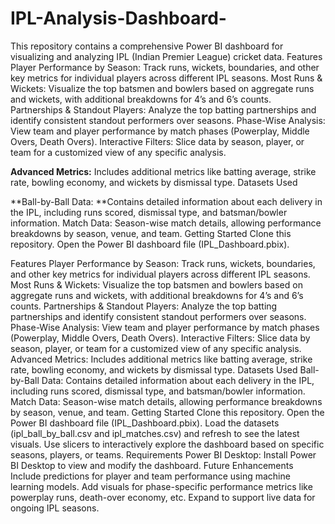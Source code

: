 # IPL-Analysis-Dashboard-
This repository contains a comprehensive Power BI dashboard for visualizing and analyzing IPL (Indian Premier League) cricket data.
Features
Player Performance by Season: Track runs, wickets, boundaries, and other key metrics for individual players across different IPL seasons.
Most Runs & Wickets: Visualize the top batsmen and bowlers based on aggregate runs and wickets, with additional breakdowns for 4’s and 6’s counts.
Partnerships & Standout Players: Analyze the top batting partnerships and identify consistent standout performers over seasons.
Phase-Wise Analysis: View team and player performance by match phases (Powerplay, Middle Overs, Death Overs).
Interactive Filters: Slice data by season, player, or team for a customized view of any specific analysis.


**Advanced Metrics:** Includes additional metrics like batting average, strike rate, bowling economy, and wickets by dismissal type.
Datasets Used


**Ball-by-Ball Data: **Contains detailed information about each delivery in the IPL, including runs scored, dismissal type, and batsman/bowler information.
Match Data: Season-wise match details, allowing performance breakdowns by season, venue, and team.
Getting Started
Clone this repository.
Open the Power BI dashboard file (IPL_Dashboard.pbix).



Features
Player Performance by Season: Track runs, wickets, boundaries, and other key metrics for individual players across different IPL seasons.
Most Runs & Wickets: Visualize the top batsmen and bowlers based on aggregate runs and wickets, with additional breakdowns for 4’s and 6’s counts.
Partnerships & Standout Players: Analyze the top batting partnerships and identify consistent standout performers over seasons.
Phase-Wise Analysis: View team and player performance by match phases (Powerplay, Middle Overs, Death Overs).
Interactive Filters: Slice data by season, player, or team for a customized view of any specific analysis.
Advanced Metrics: Includes additional metrics like batting average, strike rate, bowling economy, and wickets by dismissal type.
Datasets Used
Ball-by-Ball Data: Contains detailed information about each delivery in the IPL, including runs scored, dismissal type, and batsman/bowler information.
Match Data: Season-wise match details, allowing performance breakdowns by season, venue, and team.
Getting Started
Clone this repository.
Open the Power BI dashboard file (IPL_Dashboard.pbix).
Load the datasets (ipl_ball_by_ball.csv and ipl_matches.csv) and refresh to see the latest visuals.
Use slicers to interactively explore the dashboard based on specific seasons, players, or teams.
Requirements
Power BI Desktop: Install Power BI Desktop to view and modify the dashboard.
Future Enhancements
Include predictions for player and team performance using machine learning models.
Add visuals for phase-specific performance metrics like powerplay runs, death-over economy, etc.
Expand to support live data for ongoing IPL seasons.
